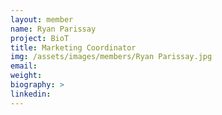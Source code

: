 ```yaml
---
layout: member
name: Ryan Parissay
project: BioT
title: Marketing Coordinator
img: /assets/images/members/Ryan Parissay.jpg
email:
weight: 
biography: >
linkedin:
---
```

